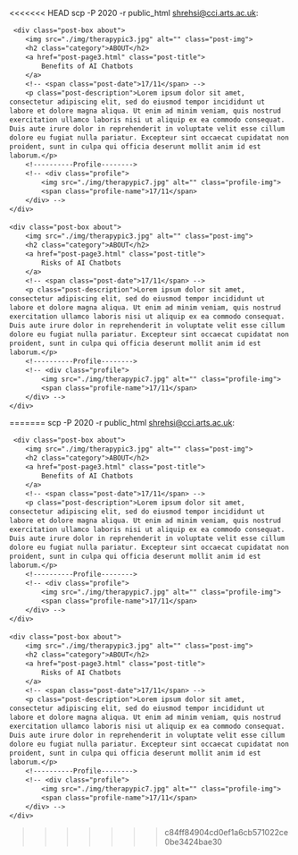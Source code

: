 <<<<<<< HEAD
scp -P 2020 -r public_html shrehsi@cci.arts.ac.uk:

<!--  --------------------------------------->


<a href="" class="underline-link" target="_blank"></a>

<!--------------------Post Box 6------------------->
     <div class="post-box about">
        <img src="./img/therapypic3.jpg" alt="" class="post-img">
        <h2 class="category">ABOUT</h2>
        <a href="post-page3.html" class="post-title">
            Benefits of AI Chatbots
        </a>
        <!-- <span class="post-date">17/11</span> -->
        <p class="post-description">Lorem ipsum dolor sit amet, consectetur adipiscing elit, sed do eiusmod tempor incididunt ut labore et dolore magna aliqua. Ut enim ad minim veniam, quis nostrud exercitation ullamco laboris nisi ut aliquip ex ea commodo consequat. Duis aute irure dolor in reprehenderit in voluptate velit esse cillum dolore eu fugiat nulla pariatur. Excepteur sint occaecat cupidatat non proident, sunt in culpa qui officia deserunt mollit anim id est laborum.</p>
        <!----------Profile-------->
        <!-- <div class="profile">
            <img src="./img/therapypic7.jpg" alt="" class="profile-img">
            <span class="profile-name">17/11</span>
        </div> -->
    </div>

    <div class="post-box about">
        <img src="./img/therapypic3.jpg" alt="" class="post-img">
        <h2 class="category">ABOUT</h2>
        <a href="post-page3.html" class="post-title">
            Risks of AI Chatbots
        </a>
        <!-- <span class="post-date">17/11</span> -->
        <p class="post-description">Lorem ipsum dolor sit amet, consectetur adipiscing elit, sed do eiusmod tempor incididunt ut labore et dolore magna aliqua. Ut enim ad minim veniam, quis nostrud exercitation ullamco laboris nisi ut aliquip ex ea commodo consequat. Duis aute irure dolor in reprehenderit in voluptate velit esse cillum dolore eu fugiat nulla pariatur. Excepteur sint occaecat cupidatat non proident, sunt in culpa qui officia deserunt mollit anim id est laborum.</p>
        <!----------Profile-------->
        <!-- <div class="profile">
            <img src="./img/therapypic7.jpg" alt="" class="profile-img">
            <span class="profile-name">17/11</span>
        </div> -->
    </div>
=======
scp -P 2020 -r public_html shrehsi@cci.arts.ac.uk:

<!--  --------------------------------------->


<a href="" class="underline-link" target="_blank"></a>

<!--------------------Post Box 6------------------->
     <div class="post-box about">
        <img src="./img/therapypic3.jpg" alt="" class="post-img">
        <h2 class="category">ABOUT</h2>
        <a href="post-page3.html" class="post-title">
            Benefits of AI Chatbots
        </a>
        <!-- <span class="post-date">17/11</span> -->
        <p class="post-description">Lorem ipsum dolor sit amet, consectetur adipiscing elit, sed do eiusmod tempor incididunt ut labore et dolore magna aliqua. Ut enim ad minim veniam, quis nostrud exercitation ullamco laboris nisi ut aliquip ex ea commodo consequat. Duis aute irure dolor in reprehenderit in voluptate velit esse cillum dolore eu fugiat nulla pariatur. Excepteur sint occaecat cupidatat non proident, sunt in culpa qui officia deserunt mollit anim id est laborum.</p>
        <!----------Profile-------->
        <!-- <div class="profile">
            <img src="./img/therapypic7.jpg" alt="" class="profile-img">
            <span class="profile-name">17/11</span>
        </div> -->
    </div>

    <div class="post-box about">
        <img src="./img/therapypic3.jpg" alt="" class="post-img">
        <h2 class="category">ABOUT</h2>
        <a href="post-page3.html" class="post-title">
            Risks of AI Chatbots
        </a>
        <!-- <span class="post-date">17/11</span> -->
        <p class="post-description">Lorem ipsum dolor sit amet, consectetur adipiscing elit, sed do eiusmod tempor incididunt ut labore et dolore magna aliqua. Ut enim ad minim veniam, quis nostrud exercitation ullamco laboris nisi ut aliquip ex ea commodo consequat. Duis aute irure dolor in reprehenderit in voluptate velit esse cillum dolore eu fugiat nulla pariatur. Excepteur sint occaecat cupidatat non proident, sunt in culpa qui officia deserunt mollit anim id est laborum.</p>
        <!----------Profile-------->
        <!-- <div class="profile">
            <img src="./img/therapypic7.jpg" alt="" class="profile-img">
            <span class="profile-name">17/11</span>
        </div> -->
    </div>
>>>>>>> c84ff84904cd0ef1a6cb571022ce0be3424bae30
    </section>